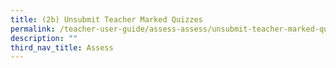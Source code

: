 ```yaml
---
title: (2b) Unsubmit Teacher Marked Quizzes
permalink: /teacher-user-guide/assess-assess/unsubmit-teacher-marked-quizzes/
description: ""
third_nav_title: Assess
---
```

